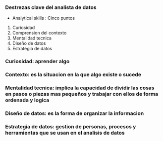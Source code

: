 ### Destrezas clave del analista de datos

* Analytical skills : Cinco puntos

1. Curiosidad
2. Comprension del contexto
3. Mentalidad tecnica
4. Diseño de datos
5. Estrategia de datos


### Curiosidad: aprender algo

### Contexto: es la situacion en la que algo existe o sucede

### Mentalidad tecnica: implica la capacidad de dividir las cosas en pasos o piezas mas pequeños y trabajar con ellos de forma ordenada y logica

### Diseño de datos: es la forma de organizar la informacion

### Estrategia de datos: gestion de personas, procesos y herramientas que se usan en el analisis de datos
